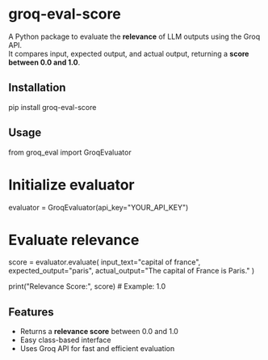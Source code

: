 

# groq-eval-score

A Python package to evaluate the **relevance** of LLM outputs using the Groq API.  
It compares input, expected output, and actual output, returning a **score between 0.0 and 1.0**.

## Installation

pip install groq-eval-score


## Usage


from groq_eval import GroqEvaluator

# Initialize evaluator
evaluator = GroqEvaluator(api_key="YOUR_API_KEY")

# Evaluate relevance
score = evaluator.evaluate(
    input_text="capital of france",
    expected_output="paris",
    actual_output="The capital of France is Paris."
)

print("Relevance Score:", score)  # Example: 1.0

## Features

* Returns a **relevance score** between 0.0 and 1.0
* Easy class-based interface
* Uses Groq API for fast and efficient evaluation

